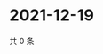 # 2021-12-19

共 0 条

<!-- BEGIN WEIBO -->
<!-- 最后更新时间 Sun Dec 19 2021 18:10:15 GMT+0800 (China Standard Time) -->

<!-- END WEIBO -->
